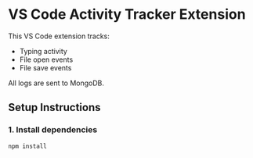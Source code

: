 # VS Code Activity Tracker Extension

This VS Code extension tracks:
- Typing activity
- File open events
- File save events

All logs are sent to MongoDB.

## Setup Instructions

### 1. Install dependencies

```bash
npm install
